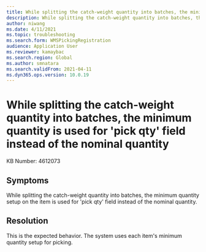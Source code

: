 ```yaml
---
title: While splitting the catch-weight quantity into batches, the minimum quantity setup on the item is used for 'pick qty' field instead of the nominal quantity
description: While splitting the catch-weight quantity into batches, the minimum quantity setup on the item is used for 'pick qty' field instead of the nominal quantity
author: niwang
ms.date: 4/11/2021
ms.topic: troubleshooting
ms.search.form: WMSPickingRegistration
audience: Application User
ms.reviewer: kamaybac
ms.search.region: Global
ms.author: smnatara
ms.search.validFrom: 2021-04-11
ms.dyn365.ops.version: 10.0.19
---
```

# While splitting the catch-weight quantity into batches, the minimum quantity is used for 'pick qty' field instead of the nominal quantity

KB Number: 4612073

## Symptoms

While splitting the catch-weight quantity into batches, the minimum quantity setup on the item is used for 'pick qty' field instead of the nominal quantity.

## Resolution

This is the expected behavior. The system uses each item's minimum quantity setup for picking.
